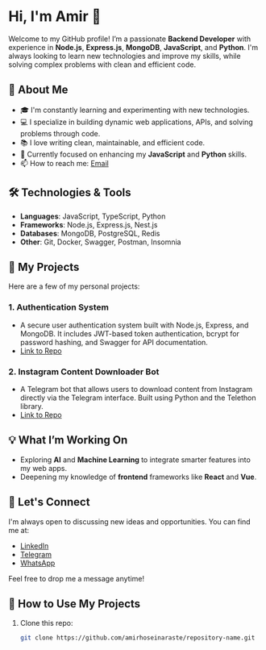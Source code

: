 # Hi, I'm Amir 👋

Welcome to my GitHub profile! I’m a passionate **‌Backend Developer** with experience in **Node.js**, **Express.js**, **MongoDB**, **JavaScript**, and **Python**. I'm always looking to learn new technologies and improve my skills, while solving complex problems with clean and efficient code.

## 🚀 About Me
- 🎓 I'm constantly learning and experimenting with new technologies.
- 💻 I specialize in building dynamic web applications, APIs, and solving problems through code.
- 📚 I love writing clean, maintainable, and efficient code.
- 🌱 Currently focused on enhancing my **JavaScript** and **Python** skills.
- 📫 How to reach me: [Email](amirhoseinaraste.k.com)

## 🛠️ Technologies & Tools
- **Languages**: JavaScript, TypeScript, Python
- **Frameworks**: Node.js, Express.js, Nest.js
- **Databases**: MongoDB, PostgreSQL, Redis
- **Other**: Git, Docker, Swagger, Postman, Insomnia

## 💼 My Projects
Here are a few of my personal projects:

### 1. **Authentication System**
   - A secure user authentication system built with Node.js, Express, and MongoDB. It includes JWT-based token authentication, bcrypt for password hashing, and Swagger for API documentation.  
   - [Link to Repo](https://github.com/amirhoseinaraste/authentication-jwt)

### 2. **Instagram Content Downloader Bot**
   - A Telegram bot that allows users to download content from Instagram directly via the Telegram interface. Built using Python and the Telethon library.  
   - [Link to Repo](https://github.com/yourusername/instagram-content-bot)

## 💡 What I’m Working On
- Exploring **AI** and **Machine Learning** to integrate smarter features into my web apps.
- Deepening my knowledge of **frontend** frameworks like **React** and **Vue**.

## 📢 Let's Connect
I'm always open to discussing new ideas and opportunities. You can find me at:

- [LinkedIn](https://www.linkedin.com/in/arsify)
- [Telegram](https://twitter.com/yourusername)
- [WhatsApp](https://yourwebsite.com)

Feel free to drop me a message anytime!

## 🔑 How to Use My Projects
1. Clone this repo:
   ```bash
   git clone https://github.com/amirhoseinaraste/repository-name.git
